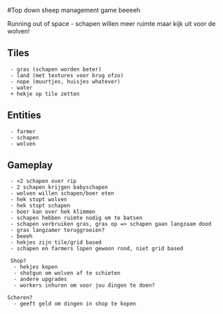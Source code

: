 #Top down sheep management game 
beeeeh

Running out of space - schapen willen meer ruimte maar kijk uit voor de wolven!

##    Tiles
     - gras (schapen worden beter)
     - land (met textures voor brug ofzo)
     - nope (muurtjes, huisjes whatever)
     - water
     + hekje op tile zetten
    
##    Entities
     - farmer
     - schapen
     - wolven

##    Gameplay
     - <2 schapen over rip
     - 2 schapen krijgen babyschapen  
     - wolven willen schapen/boer eten
     - hek stopt wolven
     - hek stopt schapen
     - boer kan over hek klimmen
     - schapen hebben ruimte nodig om te batsen
     - schapen verbruiken gras, gras op => schapen gaan langzaam dood
     - gras langzamer teruggroeien?
     - beeeh
     - hekjes zijn tile/grid based
     - schapen en farmers lopen gewoon rond, niet grid based

     Shop?
      - hekjes kopen
      - shotgun om wolven af te schieten
      - andere upgrades
      - workers inhuren om voor jou dingen te doen?

    Scheren?
      - geeft geld om dingen in shop te kopen